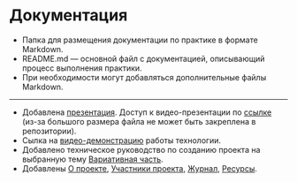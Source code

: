 # Документация

- Папка для размещения документации по практике в формате Markdown.
- README.md — основной файл с документацией, описывающий процесс выполнения практики.
- При необходимости могут добавляться дополнительные файлы Markdown.
---
- Добавлена [презентация](https://github.com/UliPi29/Project-pract/blob/master/docs/Презентация.pptx). Доступ к видео-презентации по [ссылке](https://drive.google.com/file/d/1veSFaviCrHXJwD4mL7sCojwjhXvukyEJ/view?usp=sharing) (из-за большого размера файла не может быть закреплена в репозитории).
- Сылка на [видео-демонстрацию](https://drive.google.com/file/d/1-p8yFfyWltpEtwaEJxO58ceB_gFRP0Z2/view?usp=sharing) работы технологии.
- Добавлено техническое руководство по созданию проекта на выбранную тему [Вариативная часть](https://github.com/UliPi29/Project-pract/blob/master/docs/Вариативная%20часть.md).
- Добавлены [О проекте](https://github.com/UliPi29/Project-pract/blob/master/docs/О%20проекте.md), [Участники проекта](https://github.com/UliPi29/Project-pract/blob/master/docs/Участники%20проекта.md), [Журнал](https://github.com/UliPi29/Project-pract/blob/master/docs/Журнал.md), [Ресурсы](https://github.com/UliPi29/Project-pract/blob/master/docs/Ресурсы.md).
